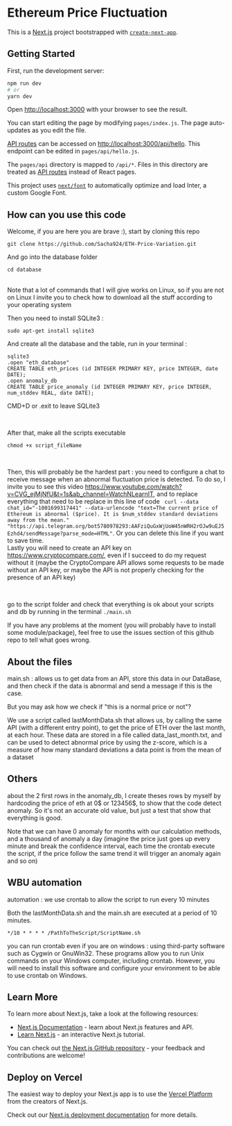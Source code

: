 # Ethereum Price Fluctuation


This is a [Next.js](https://nextjs.org/) project bootstrapped with [`create-next-app`](https://github.com/vercel/next.js/tree/canary/packages/create-next-app).

## Getting Started

First, run the development server:

```bash
npm run dev
# or
yarn dev
```

Open [http://localhost:3000](http://localhost:3000) with your browser to see the result.

You can start editing the page by modifying `pages/index.js`. The page auto-updates as you edit the file.

[API routes](https://nextjs.org/docs/api-routes/introduction) can be accessed on [http://localhost:3000/api/hello](http://localhost:3000/api/hello). This endpoint can be edited in `pages/api/hello.js`.

The `pages/api` directory is mapped to `/api/*`. Files in this directory are treated as [API routes](https://nextjs.org/docs/api-routes/introduction) instead of React pages.

This project uses [`next/font`](https://nextjs.org/docs/basic-features/font-optimization) to automatically optimize and load Inter, a custom Google Font.



## How can you use this code

Welcome, if you are here you are brave :), start by cloning this repo

```
git clone https://github.com/Sacha924/ETH-Price-Variation.git
```

And go into the database folder

```
cd database
```
<br>
Note that a lot of commands that I will give works on Linux, so if you are not on Linux I invite you to check how to download all the stuff according to your operating system
<br>

Then you need to install SQLite3 :

```
sudo apt-get install sqlite3
```

And create all the database and the table, run in your terminal :

```
sqlite3
.open "eth_database"
CREATE TABLE eth_prices (id INTEGER PRIMARY KEY, price INTEGER, date DATE);
.open anomaly_db
CREATE TABLE price_anomaly (id INTEGER PRIMARY KEY, price INTEGER, num_stddev REAL, date DATE);
```

CMD+D or .exit to leave SQLite3

<br>

After that, make all the scripts executable

```
chmod +x script_fileName
```

<br>

Then, this will probably be the hardest part : you need to configure a chat to receive message when an abnormal fluctuation price is detected. To do so, I invite you to see this video https://www.youtube.com/watch?v=CVG_ejMjNfU&t=1s&ab_channel=WatchNLearnIT, and to replace everything that need to be replace in this line of code ` curl --data chat_id="-1001699317441" --data-urlencode "text=The current price of Ethereum is abnormal ($price). It is $num_stddev standard deviations away from the mean." "https://api.telegram.org/bot5780978293:AAFziQuGxWjUoW45nWRH2rOJw9uEJ5Ezhd4/sendMessage?parse_mode=HTML"`. Or you can delete this line if you want to save time.
<br>
Lastly you will need to create an API key on https://www.cryptocompare.com/, even if I succeed to do my request without it (maybe the CryptoCompare API allows some requests to be made without an API key, or maybe the API is not properly checking for the presence of an API key)

<br>

go to the script folder and check that everything is ok about your scripts and db by running in the terminal
`./main.sh`

If you have any problems at the moment (you will probably have to install some module/package), feel free to use the issues section of this github repo to tell what goes wrong.

## About the files

main.sh : allows us to get data from an API, store this data in our DataBase, and then check if the data is abnormal and send a message if this is the case.

But you may ask how we check if "this is a normal price or not"?

We use a script called lastMonthData.sh that allows us, by calling the same API (with a different entry point), to get the price of ETH over the last month, at each hour. These data are stored in a file called data_last_month.txt, and can be used to detect abnormal price by using the z-score, which is a measure of how many standard deviations a data point is from the mean of a dataset


## Others 

about the 2 first rows in the anomaly_db, I create theses rows by myself by hardcoding the price of eth at 0$ or 123456$, to show that the code detect anomaly. So it's not an accurate old value, but just a test that show that everything is good.  

Note that we can have 0 anomaly for months with our calculation methods, and a thousand of anomaly a day (imagine the price just goes up every minute and break the confidence interval, each time the crontab execute the script, if the price follow the same trend it will trigger an anomaly again and so on)

## WBU automation

automation : we use crontab to allow the script to run every 10 minutes

Both the lastMonthData.sh and the main.sh are executed at a period of 10 minutes.

```
*/10 * * * * /PathToTheScript/ScriptName.sh
```

you can run crontab even if you are on windows : using third-party software such as Cygwin or GnuWin32. These programs allow you to run Unix commands on your Windows computer, including crontab. However, you will need to install this software and configure your environment to be able to use crontab on Windows.


## Learn More

To learn more about Next.js, take a look at the following resources:

- [Next.js Documentation](https://nextjs.org/docs) - learn about Next.js features and API.
- [Learn Next.js](https://nextjs.org/learn) - an interactive Next.js tutorial.

You can check out [the Next.js GitHub repository](https://github.com/vercel/next.js/) - your feedback and contributions are welcome!

## Deploy on Vercel

The easiest way to deploy your Next.js app is to use the [Vercel Platform](https://vercel.com/new?utm_medium=default-template&filter=next.js&utm_source=create-next-app&utm_campaign=create-next-app-readme) from the creators of Next.js.

Check out our [Next.js deployment documentation](https://nextjs.org/docs/deployment) for more details.
